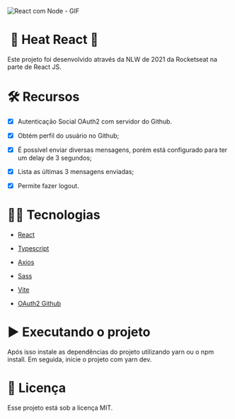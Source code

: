 ![React com Node - GIF](https://user-images.githubusercontent.com/29473781/140107942-29262cf9-911c-4b06-a4d8-f37e4386f1b0.gif)

# &nbsp;🚀 Heat React 🚀

Este projeto foi desenvolvido através da NLW de 2021 da Rocketseat na parte de React JS.

# 🛠️ Recursos

- [x] Autenticação Social OAuth2 com servidor do Github.
 
 - [x] Obtém perfil do usuário no Github;
 
- [x] É possível enviar diversas mensagens, porém está configurado para ter um delay de 3 segundos;
 
- [x] Lista as últimas 3 mensagens enviadas;
 
- [x] Permite fazer logout.
 
# 👨‍💻 Tecnologias

- [React](https://pt-br.reactjs.org/)
 
- [Typescript](https://www.typescriptlang.org/)

- [Axios](https://axios-http.com/docs/intro)

- [Sass](https://sass-lang.com/)

- [Vite](https://vitejs.dev/)
 
- [OAuth2 Github](https://docs.github.com/pt/developers/apps/building-oauth-apps/authorizing-oauth-apps)
 
# ▶️ Executando o projeto
Após isso instale as dependências do projeto utilizando yarn ou o npm install. Em seguida, inicie o projeto com yarn dev.
 
# 📄 Licença

Esse projeto está sob a licença MIT.
